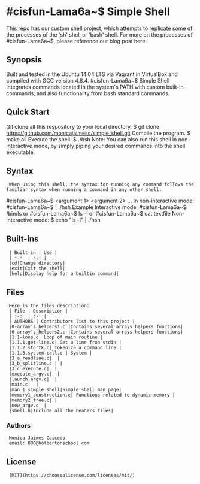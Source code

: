 # #cisfun-Lama6a~$ Simple Shell
This repo has our custom shell project, which attempts to replicate some of the processes of the 'sh' shell or 'bash' shell. For more on the processes of #cisfun-Lama6a~$, please reference our blog post here:
## Synopsis
Built and tested in the Ubuntu 14.04 LTS via Vagrant in VirtualBox and compiled with GCC version 4.8.4. #cisfun-Lama6a~$ Simple Shell integrates commands located in the system's PATH with custom built-in commands, and also functionality from bash standard commands.
## Quick Start
   Git clone all this respository to your local directory.
   $ git clone https://github.com/monicajaimesc/simple_shell.git
      Compile the program.
      $ make all
         Execute the shell.
	 $ ./hsh
	 Note: You can also run this shell in non-interactive mode, by simply piping your desired commands into the shell executable.
## Syntax
	 When using this shell, the syntax for running any command follows the familiar syntax when running a command in any other shell:
#cisfun-Lama6a~$ <command> <flags or options> <argument 1> <argument 2> ...
	 In non-interactive mode:
#cisfun-Lama6a~$ <command> | ./hsh
	 Example
	 Interactive mode:
#cisfun-Lama6a~$ /bin/ls
	 or
#cisfun-Lama6a~$ ls -l
	 or
#cisfun-Lama6a~$ cat textfile
	 Non-interactive mode:
	 $ echo "ls -l" | ./hsh
## Built-ins
	 | Built-in | Use |
	 | :-:  | :-: |
	 |cd|Change directory|
	 |exit|Exit the shell|
	 |help|Display help for a builtin command|
## Files
	 Here is the files description:
	 | File | Description |
	 | :-:  | :-: |
	 | AUTHORS | Contributors list to this project |
	 |0-array's_helpers1.c |Contains several arrays helpers functions|
	 |0-array's_helpers2.c |Contains several arrays helpers functions|
	 |1.1-loop.c| Loop of main routine |
	 |1.1.1.get-line.c| Get a line fron stdin |
	 |1.1.2.stortk.c| Tokenize a command line |
	 |1.1.3.system-call.c | System |
	 |3_a_readline.c|  |
	 |3_b_splitline.c | |
	 |3_c_execute.c|  |
	 |execute_argv.c|  |
	 |launch_argv.c|  |
	 |main.c|  |
	 |man_1_simple_shell|Simple shell man page|
	 |memory1_construction.c| Functions related to dynamic memory |
	 |memory2_free.c| |
	 |new_argv.c| |
	 |shell.h|Include all the headers files|
### Authors
	 Monica Jaimes Caicedo
	 email: 880@holbertonschool.com
## License
	 [MIT](https://choosealicense.com/licenses/mit/)

